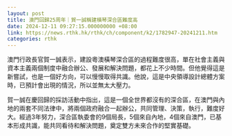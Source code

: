 ```yaml
---
layout: post
title: 澳門回歸25周年｜賀一誠稱建橫琴深合區難度高
date: 2024-12-11 09:27:15.000000000 +08:00
link: https://news.rthk.hk/rthk/ch/component/k2/1782947-20241211.htm
categories: rthk
---
```


澳門行政長官賀一誠表示，建設粵澳橫琴深合區的過程難度很高，單在社會主義與資本主義兩個制度中融合辦公、發展和解決問題，都花上不少時間。但他覺得這是新嘗試，也是一個好方向，可以慢慢取得共識。他說，這是中央領導設計總體方案時，已預計會出現的情況，所以並無太大壓力。

賀一誠在慶回歸的採訪活動中指出，這是一個全世界都沒有的深合區，在澳門與內地的兩套不同法律中，將兩個政府融合一起辦公，共同管理、決策，執行，難度好大。經過3年努力，深合區執委會的9個局長，5個來自內地，4個來自澳門，已基本形成共識，能共同看待和解決問題，奠定雙方未來合作的堅實基礎。
